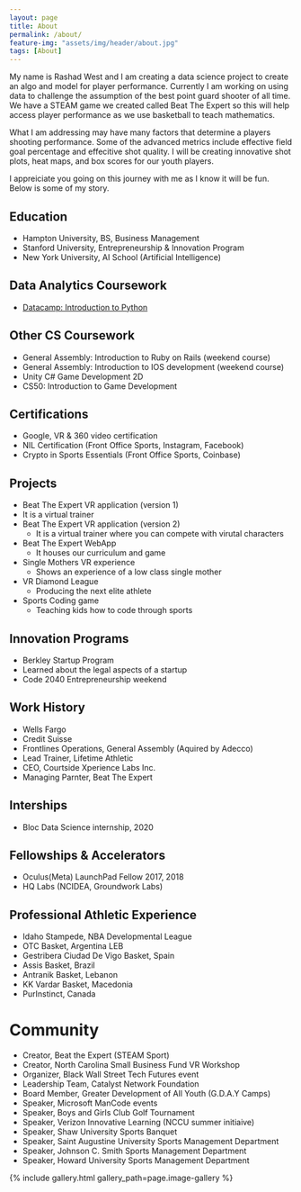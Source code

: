 ```yaml
---
layout: page
title: About
permalink: /about/
feature-img: "assets/img/header/about.jpg"
tags: [About]
---
```


My name is Rashad West and I am creating a data science project to create an algo and model for player performance.  Currently I am working on using data to challenge the assumption of the best point guard shooter of all time.  We have a STEAM game we created called Beat The Expert so this will help access player performance as we use basketball to teach mathematics. 

What I am addressing may have many factors that determine a players shooting performance.  Some of the advanced metrics include effective field goal percentage and effecitive shot quality.  I will be creating innovative shot plots, heat maps, and box scores for our youth players.

I appreiciate you going on this journey with me as I know it will be fun. Below is some of my story.

## Education
- Hampton University, BS, Business Management
- Stanford University, Entrepreneurship & Innovation Program
- New York University, AI School (Artificial Intelligence)

## Data Analytics Coursework
- [Datacamp: Introduction to Python](https://www.linkedin.com/sharing/share-offsite/?url=https%3A%2F%2Fwww.datacamp.com%2Fstatement-of-accomplishment%2Fcourse%2Ffabb7d75677a5fd7cde59a125e02650a7b02fc38)

## Other CS Coursework
- General Assembly: Introduction to Ruby on Rails (weekend course)
- General Assembly: Introduction to IOS development (weekend course)
- Unity C# Game Development 2D
- CS50: Introduction to Game Development

## Certifications 
- Google, VR & 360 video certification
- NIL Certification (Front Office Sports, Instagram, Facebook)
- Crypto in Sports Essentials (Front Office Sports, Coinbase)

## Projects 
- Beat The Expert VR application (version 1)
 - It is a virtual trainer
- Beat The Expert VR application (version 2)
  - It is a virtual trainer where you can compete with virutal characters
- Beat The Expert WebApp 
  - It houses our curriculum and game
- Single Mothers VR experience 
  - Shows an experience of a low class single mother
- VR Diamond League 
  - Producing the next elite athlete 
- Sports Coding game 
  - Teaching kids how to code through sports 

## Innovation Programs
- Berkley Startup Program
 - Learned about the legal aspects of a startup
- Code 2040 Entrepreneurship weekend

## Work History
- Wells Fargo
- Credit Suisse 
- Frontlines Operations, General Assembly (Aquired by Adecco)
- Lead Trainer, Lifetime Athletic 
- CEO, Courtside Xperience Labs Inc.
- Managing Parnter, Beat The Expert

## Interships 
- Bloc Data Science internship, 2020

## Fellowships & Accelerators
- Oculus(Meta) LaunchPad Fellow 2017, 2018
- HQ Labs (NCIDEA, Groundwork Labs)

## Professional Athletic Experience
- Idaho Stampede, NBA Developmental League 
- OTC Basket, Argentina LEB
- Gestribera Ciudad De Vigo Basket, Spain 
- Assis Basket, Brazil 
- Antranik Basket, Lebanon 
- KK Vardar Basket, Macedonia
- PurInstinct, Canada

# Community 
- Creator, Beat the Expert (STEAM Sport)
- Creator, North Carolina Small Business Fund VR Workshop
- Organizer, Black Wall Street Tech Futures event
- Leadership Team, Catalyst Network Foundation 
- Board Member, Greater Development of All Youth (G.D.A.Y Camps)
- Speaker, Microsoft ManCode events
- Speaker, Boys and Girls Club Golf Tournament
- Speaker, Verizon Innovative Learning (NCCU summer initiaive)
- Speaker, Shaw University Sports Banquet
- Speaker, Saint Augustine University Sports Management Department 
- Speaker, Johnson C. Smith Sports Management Department 
- Speaker, Howard University Sports Management Department


{% include gallery.html gallery_path=page.image-gallery %}